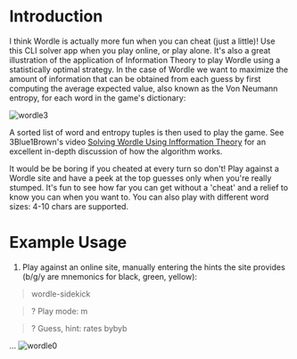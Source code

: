 # Introduction

I think Wordle is actually more fun when you can cheat (just a little)! Use this CLI solver app when you play online, or play alone. It's also a great illustration of the application of Information Theory to play Wordle using a statistically optimal strategy. In the case of Wordle we want to maximize the amount of information that can be obtained from each guess by first computing the average expected value, also known as the Von Neumann entropy, for each word in the game's dictionary:

![wordle3](https://user-images.githubusercontent.com/88779001/210249127-dda88378-8f22-40a4-be2f-ec5208492b25.png)

A sorted list of word and entropy tuples is then used to play the game. See 3Blue1Brown's video [Solving Wordle Using Infformation Theory](https://youtu.be/v68zYyaEmEA) for an excellent in-depth discussion of how the algorithm works. 

It would be be boring if you cheated at every turn so don't! Play against a Wordle site and have a peek at the top guesses only when you're really stumped.  It's fun to see how far you can get without a 'cheat' and a relief to know you can when you want to. You can also play with different word sizes: 4-10 chars are supported.

# Example Usage

1) Play against an online site, manually entering the hints the site provides (b/g/y are mnemonics for black, green, yellow):

> wordle-sidekick

>? Play mode: m

>? Guess, hint: rates bybyb

...
![wordle0](https://user-images.githubusercontent.com/88779001/210251566-f1755de3-040e-4f8f-b59a-3552ed04357a.gif)
